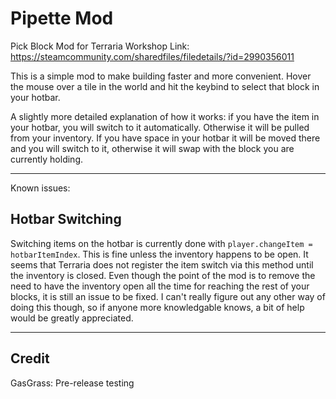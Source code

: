 # Pipette Mod
Pick Block Mod for Terraria
Workshop Link: https://steamcommunity.com/sharedfiles/filedetails/?id=2990356011

This is a simple mod to make building faster and more convenient. Hover the mouse over a tile in the world and hit the keybind to select that block in your hotbar.

A slightly more detailed explanation of how it works: if you have the item in your hotbar, you will switch to it automatically. Otherwise it will be pulled from your inventory. If you have space in your hotbar it will be moved there and you will switch to it, otherwise it will swap with the block you are currently holding.

---

Known issues:

## Hotbar Switching
Switching items on the hotbar is currently done with `player.changeItem = hotbarItemIndex`. This is fine unless the inventory happens to be open.
It seems that Terraria does not register the item switch via this method until the inventory is closed.
Even though the point of the mod is to remove the need to have the inventory open all the time for reaching the rest of your blocks, it is still an issue to be fixed.
I can't really figure out any other way of doing this though, so if anyone more knowledgable knows, a bit of help would be greatly appreciated.

---

## Credit
GasGrass: Pre-release testing
